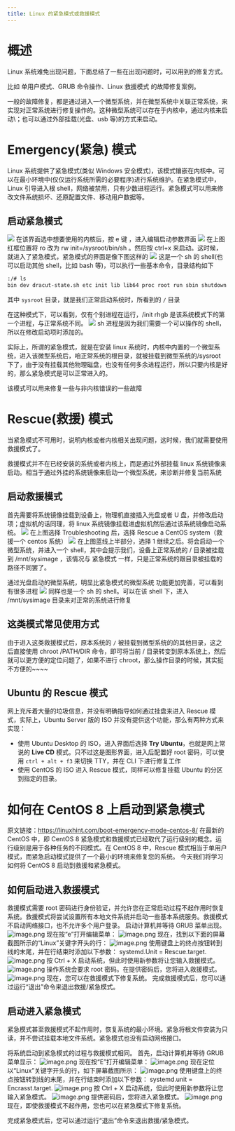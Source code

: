 ```yaml
---
title: Linux 的紧急模式或救援模式
---
```


# 概述

Linux 系统难免出现问题，下面总结了一些在出现问题时，可以用到的修复方式。

比如 单用户模式、GRUB 命令操作、Linux 救援模式 的故障修复案例。

一般的故障修复，都是通过进入一个微型系统，并在微型系统中关联正常系统，来实现对正常系统进行修复操作的。这种微型系统可以存在于内核中，通过内核来启动\；也可以通过外部挂载(光盘、usb 等)的方式来启动。

# Emergency(紧急) 模式

Linux 系统提供了紧急模式(类似 Windows 安全模式)，该模式镶嵌在内核中。可以在最小环境中(仅仅运行系统所需的必要程序)进行系统维护。在紧急模式中，Linux 引导进入根 shell，网络被禁用，只有少数进程运行。紧急模式可以用来修改文件系统损坏、还原配置文件、移动用户数据等。

## 启动紧急模式

![](https://notes-learning.oss-cn-beijing.aliyuncs.com/ewdpso/1616163959565-28b07db0-d297-4c04-bdf7-b31a43af0106.jpeg)
在该界面选中想要使用的内核后，按 e 键 ，进入编辑启动参数界面
![](https://notes-learning.oss-cn-beijing.aliyuncs.com/ewdpso/1616163959592-6d0be599-731a-4f6c-b6b1-9e195991cfb9.jpeg)
在上图红框位置将 ro 改为 rw init=/sysroot/bin/sh 。然后按 ctrl+x 来启动。这时候，就进入了紧急模式，紧急模式的界面是像下图这样的
![](https://notes-learning.oss-cn-beijing.aliyuncs.com/ewdpso/1616163959556-b1d3734e-d706-47fc-a83c-131c6f049baa.jpeg)
这是一个 sh 的 shell(也可以启动其他 shell，比如 bash 等)，可以执行一些基本命令，目录结构如下

```bash
:/# ls
bin dev dracut-state.sh etc init lib lib64 proc root run sbin shutdown sys sysroot tmp usr var
```

其中 `sysroot` 目录，就是我们正常启动系统时，所看到的 `/` 目录

在这种模式下，可以看到，仅有个别进程在运行，/init rhgb 是该系统模式下的第一个进程，与正常系统不同。
![](https://notes-learning.oss-cn-beijing.aliyuncs.com/ewdpso/1616163959562-5047fe7d-4089-43e3-933c-0eb9ab6c80d4.jpeg)
sh 进程是因为我们需要一个可以操作的 shell，所以在修改启动项时添加的。

实际上，所谓的紧急模式，就是在安装 linux 系统时，内核中内置的一个微型系统，进入该微型系统后，咱正常系统的根目录，就被挂载到微型系统的/sysroot 下了，由于没有挂载其他物理磁盘，也没有任何多余进程运行，所以只要内核是好的，那么紧急模式是可以正常进入的。

该模式可以用来修复一些与非内核错误的一些故障

# Rescue(救援) 模式

当紧急模式不可用时，说明内核或者内核相关出现问题，这时候，我们就需要使用救援模式了。

救援模式并不在已经安装的系统或者内核上，而是通过外部挂载 linux 系统镜像来启动。相当于通过外挂的系统镜像来启动一个微型系统，来诊断并修复当前系统

## 启动救援模式

首先需要将系统镜像挂载到设备上，物理机直接插入光盘或者 U 盘，并修改启动项；虚拟机的话同理，将 linux 系统镜像挂载进虚拟机然后通过该系统镜像启动系统。
![](https://notes-learning.oss-cn-beijing.aliyuncs.com/ewdpso/1616163959557-c45d87ec-9d2c-4296-b14a-fdd3f7b710e1.jpeg)
在上图选择 Troubleshooting 后，选择 Rescue a CentOS system（救援一个 centos 系统）
![](https://notes-learning.oss-cn-beijing.aliyuncs.com/ewdpso/1616163959573-28e0e935-14ef-4a12-8d1f-20ad9d79a274.jpeg)
在上图蓝线上半部分，选择 1 继续之后。将会启动一个微型系统，并进入一个 shell，其中会提示我们，设备上正常系统的 / 目录被挂载到 /mnt/sysimage ，该情况与 紧急模式 一样，只是正常系统的跟目录被挂载的路径不同罢了。

通过光盘启动的微型系统，明显比紧急模式的微型系统 功能更加完善，可以看到有很多进程
![](https://notes-learning.oss-cn-beijing.aliyuncs.com/ewdpso/1616163959579-0a7e5ff3-ae98-4560-8a00-c3b58808a04d.jpeg)
同样也是一个 sh 的 shell。可以在该 shell 下，进入 /mnt/sysimage 目录来对正常的系统进行修复

## 这类模式常见使用方式

由于进入这类救援模式后，原本系统的 `/` 被挂载到微型系统的的其他目录，这之后直接使用 chroot /PATH/DIR 命令，即可将当前 / 目录转变到原本系统上，然后就可以更方便的定位问题了，如果不进行 chroot，那么操作目录的时候，其实挺不方便的~~~~

## Ubuntu 的 Rescue 模式

网上充斥着大量的垃圾信息，并没有明确指导如何通过挂盘来进入 Rescue 模式，实际上，Ubuntu Server 版的 ISO 并没有提供这个功能，那么有两种方式来实现：

- 使用 Ubuntu Desktop 的 ISO，进入界面后选择 **Try Ubuntu**，也就是网上常说的 **Live CD** 模式。只不过这是图形界面，进入后配置好 root 密码，可以使用 `ctrl + alt + f3` 来切换 TTY，并在 CLI 下进行修复工作
- 使用 CentOS 的 ISO 进入 Rescue 模式，同样可以修复挂载 Ubuntu 的分区到指定的目录。

# 如何在 CentOS 8 上启动到紧急模式

原文链接：<https://linuxhint.com/boot-emergency-mode-centos-8/>
在最新的 CentOS 中，即 CentOS 8 紧急模式和救援模式已经取代了运行级别的概念。运行级别是用于各种任务的不同模式。在 CentOS 8 中，Rescue 模式相当于单用户模式，而紧急启动模式提供了一个最小的环境来修复您的系统。
今天我们将学习如何将 CentOS 8 启动到救援和紧急模式。

## 如何启动进入救援模式

救援模式需要 root 密码进行身份验证，并允许您在正常启动过程不起作用时恢复系统。救援模式将尝试设置所有本地文件系统并启动一些基本系统服务。救援模式不启动网络接口，也不允许多个用户登录。
启动计算机并等待 GRUB 菜单出现。
![image.png](https://notes-learning.oss-cn-beijing.aliyuncs.com/ewdpso/1630379281707-861e3e5b-49c3-4721-9e4e-d2f0dd9239cc.png)
现在按“e”打开编辑菜单：
![image.png](https://notes-learning.oss-cn-beijing.aliyuncs.com/ewdpso/1630379281756-579ed222-fa5a-48c6-9182-5a19adc12983.png)
现在，找到以下面的屏幕截图所示的“Linux”关键字开头的行：
![image.png](https://notes-learning.oss-cn-beijing.aliyuncs.com/ewdpso/1630379280843-f87b7899-36d3-4049-8ba5-38f918926497.png)
使用键盘上的终点按钮转到线的末尾，并在行结束时添加以下参数：
systemd.Unit = Rescue.target.
![image.png](https://notes-learning.oss-cn-beijing.aliyuncs.com/ewdpso/1630379280876-d0125040-66ac-4757-abde-e5089a4c1b4e.png)
按 Ctrl + X 启动系统，但此时使用新参数将让您输入救援模式。
![image.png](https://notes-learning.oss-cn-beijing.aliyuncs.com/ewdpso/1630379280860-c9be44a2-22e8-4fa5-a6c7-4dc77dffa729.png)
操作系统会要求 root 密码。在提供密码后，您将进入救援模式。
![image.png](https://notes-learning.oss-cn-beijing.aliyuncs.com/ewdpso/1630379281433-ed1c7906-6118-4f92-a7cc-1dc556b445a6.png)
现在，您可以在救援模式下修复系统。
完成救援模式后，您可以通过运行“退出”命令来退出救援/紧急模式。

## 启动进入紧急模式

紧急模式甚至救援模式不起作用时，恢复系统的最小环境。紧急将根文件安装为只读，并不尝试挂载本地文件系统。紧急模式也没有启动网络接口。

将系统启动到紧急模式的过程与救援模式相同。
首先，启动计算机并等待 GRUB 菜单显示：
![image.png](https://notes-learning.oss-cn-beijing.aliyuncs.com/ewdpso/1630379281944-4f628d77-411e-4319-af8c-1a1557c7e8ce.png)
现在按“E”打开编辑菜单：
![image.png](https://notes-learning.oss-cn-beijing.aliyuncs.com/ewdpso/1630379282293-94e66990-034a-4b85-8cfa-7e9262ade0a8.png)
现在定位以“Linux”关键字开头的行，如下屏幕截图所示：
![image.png](https://notes-learning.oss-cn-beijing.aliyuncs.com/ewdpso/1630379282273-c76fcd43-02db-4a14-b7e3-52b4ca27cb3e.png)
使用键盘上的终点按钮转到线的末尾，并在行结束时添加以下参数：
systemd.unit = Encrasst.target.
![image.png](https://notes-learning.oss-cn-beijing.aliyuncs.com/ewdpso/1630379283117-bf48ec7a-b48c-4d23-bd05-b284dce0dcb3.png)
按 Ctrl + X 启动系统，但此时使用新参数将让您输入紧急模式。
![image.png](https://notes-learning.oss-cn-beijing.aliyuncs.com/ewdpso/1630379283276-16043784-d87e-4a63-8c3b-95c4c030fd98.png)
提供密码后，您将进入紧急模式。
![image.png](https://notes-learning.oss-cn-beijing.aliyuncs.com/ewdpso/1630379283239-886da796-8374-441c-a133-2e28b376336d.png)
现在，即使救援模式不起作用，您也可以在紧急模式下修复系统。

完成紧急模式后，您可以通过运行“退出”命令来退出救援/紧急模式。
